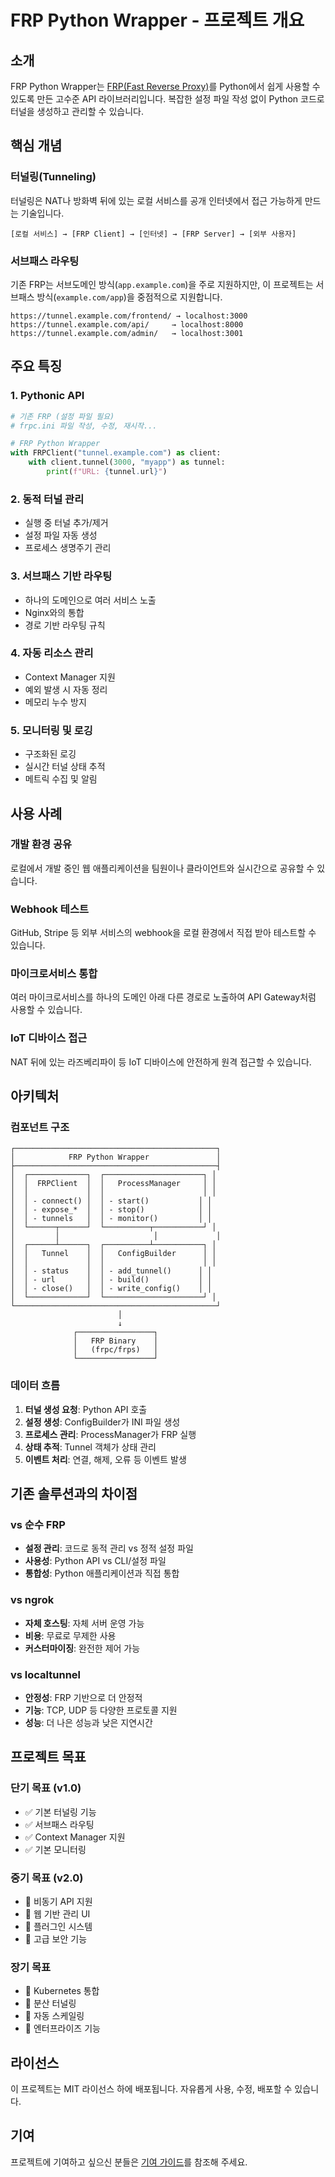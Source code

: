 # FRP Python Wrapper - 프로젝트 개요

## 소개

FRP Python Wrapper는 [FRP(Fast Reverse Proxy)](https://github.com/fatedier/frp)를 Python에서 쉽게 사용할 수 있도록 만든 고수준 API 라이브러리입니다. 복잡한 설정 파일 작성 없이 Python 코드로 터널을 생성하고 관리할 수 있습니다.

## 핵심 개념

### 터널링(Tunneling)
터널링은 NAT나 방화벽 뒤에 있는 로컬 서비스를 공개 인터넷에서 접근 가능하게 만드는 기술입니다.

```
[로컬 서비스] → [FRP Client] → [인터넷] → [FRP Server] → [외부 사용자]
```

### 서브패스 라우팅
기존 FRP는 서브도메인 방식(`app.example.com`)을 주로 지원하지만, 이 프로젝트는 서브패스 방식(`example.com/app`)을 중점적으로 지원합니다.

```
https://tunnel.example.com/frontend/ → localhost:3000
https://tunnel.example.com/api/     → localhost:8000
https://tunnel.example.com/admin/   → localhost:3001
```

## 주요 특징

### 1. Pythonic API
```python
# 기존 FRP (설정 파일 필요)
# frpc.ini 파일 작성, 수정, 재시작...

# FRP Python Wrapper
with FRPClient("tunnel.example.com") as client:
    with client.tunnel(3000, "myapp") as tunnel:
        print(f"URL: {tunnel.url}")
```

### 2. 동적 터널 관리
- 실행 중 터널 추가/제거
- 설정 파일 자동 생성
- 프로세스 생명주기 관리

### 3. 서브패스 기반 라우팅
- 하나의 도메인으로 여러 서비스 노출
- Nginx와의 통합
- 경로 기반 라우팅 규칙

### 4. 자동 리소스 관리
- Context Manager 지원
- 예외 발생 시 자동 정리
- 메모리 누수 방지

### 5. 모니터링 및 로깅
- 구조화된 로깅
- 실시간 터널 상태 추적
- 메트릭 수집 및 알림

## 사용 사례

### 개발 환경 공유
로컬에서 개발 중인 웹 애플리케이션을 팀원이나 클라이언트와 실시간으로 공유할 수 있습니다.

### Webhook 테스트
GitHub, Stripe 등 외부 서비스의 webhook을 로컬 환경에서 직접 받아 테스트할 수 있습니다.

### 마이크로서비스 통합
여러 마이크로서비스를 하나의 도메인 아래 다른 경로로 노출하여 API Gateway처럼 사용할 수 있습니다.

### IoT 디바이스 접근
NAT 뒤에 있는 라즈베리파이 등 IoT 디바이스에 안전하게 원격 접근할 수 있습니다.

## 아키텍처

### 컴포넌트 구조
```
┌─────────────────────────────────────────────┐
│            FRP Python Wrapper               │
├─────────────────────────────────────────────┤
│  ┌─────────────┐  ┌──────────────────────┐ │
│  │  FRPClient  │  │   ProcessManager     │ │
│  │             │  │                      │ │
│  │ - connect() │  │ - start()           │ │
│  │ - expose_*  │  │ - stop()            │ │
│  │ - tunnels   │  │ - monitor()         │ │
│  └──────┬──────┘  └──────────┬───────────┘ │
│         │                     │             │
│  ┌──────┴──────┐  ┌──────────┴───────────┐ │
│  │   Tunnel    │  │   ConfigBuilder      │ │
│  │             │  │                      │ │
│  │ - status    │  │ - add_tunnel()      │ │
│  │ - url       │  │ - build()           │ │
│  │ - close()   │  │ - write_config()    │ │
│  └─────────────┘  └──────────────────────┘ │
└─────────────────────────────────────────────┘
                        │
                        ↓
              ┌─────────────────┐
              │   FRP Binary    │
              │   (frpc/frps)   │
              └─────────────────┘
```

### 데이터 흐름
1. **터널 생성 요청**: Python API 호출
2. **설정 생성**: ConfigBuilder가 INI 파일 생성
3. **프로세스 관리**: ProcessManager가 FRP 실행
4. **상태 추적**: Tunnel 객체가 상태 관리
5. **이벤트 처리**: 연결, 해제, 오류 등 이벤트 발생

## 기존 솔루션과의 차이점

### vs 순수 FRP
- **설정 관리**: 코드로 동적 관리 vs 정적 설정 파일
- **사용성**: Python API vs CLI/설정 파일
- **통합성**: Python 애플리케이션과 직접 통합

### vs ngrok
- **자체 호스팅**: 자체 서버 운영 가능
- **비용**: 무료로 무제한 사용
- **커스터마이징**: 완전한 제어 가능

### vs localtunnel
- **안정성**: FRP 기반으로 더 안정적
- **기능**: TCP, UDP 등 다양한 프로토콜 지원
- **성능**: 더 나은 성능과 낮은 지연시간

## 프로젝트 목표

### 단기 목표 (v1.0)
- ✅ 기본 터널링 기능
- ✅ 서브패스 라우팅
- ✅ Context Manager 지원
- ✅ 기본 모니터링

### 중기 목표 (v2.0)
- 🔄 비동기 API 지원
- 🔄 웹 기반 관리 UI
- 🔄 플러그인 시스템
- 🔄 고급 보안 기능

### 장기 목표
- 🔮 Kubernetes 통합
- 🔮 분산 터널링
- 🔮 자동 스케일링
- 🔮 엔터프라이즈 기능

## 라이선스

이 프로젝트는 MIT 라이선스 하에 배포됩니다. 자유롭게 사용, 수정, 배포할 수 있습니다.

## 기여

프로젝트에 기여하고 싶으신 분들은 [기여 가이드](../contributing.md)를 참조해 주세요.
